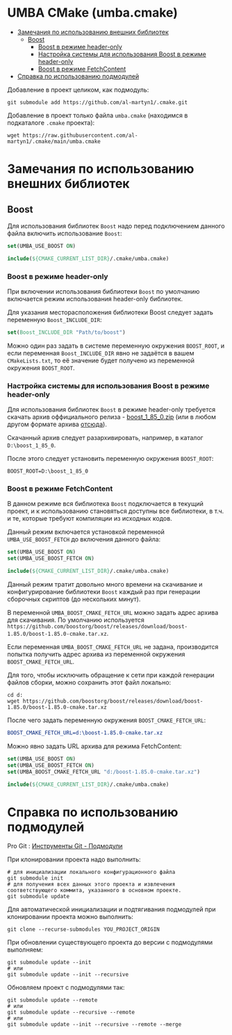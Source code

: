 # UMBA CMake (umba.cmake)

  - [Замечания по использованию внешних библиотек](#user-content-замечания-по-использованию-внешних-библиотек)
    - [Boost](#user-content-boost)
      - [Boost в режиме header-only](#user-content-boost-в-режиме-header-only)
      - [Настройка системы для использования Boost в режиме header-only](#user-content-настройка-системы-для-использования-boost-в-режиме-header-only)
      - [Boost в режиме FetchContent](#user-content-boost-в-режиме-fetchcontent)
  - [Справка по использованию подмодулей](#user-content-справка-по-использованию-подмодулей)


Добавление в проект целиком, как подмодуль:
```
git submodule add https://github.com/al-martyn1/.cmake.git
```

Добавление в проект только файла `umba.cmake` (находимся в подкаталоге `.cmake` проекта):
```
wget https://raw.githubusercontent.com/al-martyn1/.cmake/main/umba.cmake
```


# Замечания по использованию внешних библиотек

## Boost

Для использования библиотек `Boost` надо перед подключением данного файла включить использование `Boost`:

```cmake
set(UMBA_USE_BOOST ON)

include(${CMAKE_CURRENT_LIST_DIR}/.cmake/umba.cmake)

```

### Boost в режиме header-only

При включении использования библиотеки `Boost` по умолчанию включается режим
использования header-only библиотек.

Для указания месторасположения библиотеки Boost следует задать переменную `Boost_INCLUDE_DIR`:
```cmake
set(Boost_INCLUDE_DIR "Path/to/boost")
```

Можно один раз задать в системе переменную окружения `BOOST_ROOT`, и если 
переменная `Boost_INCLUDE_DIR` явно не задаётся в вашем `CMakeLists.txt`, то её значение будет получено из
переменной окружения `BOOST_ROOT`.


### Настройка системы для использования Boost в режиме header-only

Для использования библиотек `Boost` в режиме header-only требуется скачать 
архив оффициального релиза - [boost_1_85_0.zip](https://archives.boost.io/release/1.85.0/source/boost_1_85_0.zip)
(или в любом другом формате архива [отсюда](https://www.boost.org/users/history/version_1_85_0.html)).

Скачанный архив следует разархивировать, например, в каталог `D:\boost_1_85_0`.

После этого следует установить переменную окружения `BOOST_ROOT`:
```
BOOST_ROOT=D:\boost_1_85_0
```

### Boost в режиме FetchContent

В данном режиме вся библиотека `Boost` подключается в текущий проект, 
и к использованию становяться доступны все библиотеки, в т.ч. и те, которые требуют компиляции
из исходных кодов.

Данный режим включается установкой переменной `UMBA_USE_BOOST_FETCH` до включения данного файла:
```cmake
set(UMBA_USE_BOOST ON)
set(UMBA_USE_BOOST_FETCH ON)

include(${CMAKE_CURRENT_LIST_DIR}/.cmake/umba.cmake)
```

Данный режим тратит довольно много времени на скачивание и конфигурирование библиотеки `Boost` каждый раз
при генерации сборочных скриптов (до нескольких минут).

В переменной `UMBA_BOOST_CMAKE_FETCH_URL` можно задать адрес архива для скачивания.
По умолчанию используется `https://github.com/boostorg/boost/releases/download/boost-1.85.0/boost-1.85.0-cmake.tar.xz`.

Если переменная `UMBA_BOOST_CMAKE_FETCH_URL` не задана, производится попытка получить адрес архива из
переменной окружения `BOOST_CMAKE_FETCH_URL`.

Для того, чтобы исключить обращение к сети при каждой генерации файлов сборки, можно сохранить этот файл локально:
```
cd d:
wget https://github.com/boostorg/boost/releases/download/boost-1.85.0/boost-1.85.0-cmake.tar.xz
```

После чего задать переменную окружения `BOOST_CMAKE_FETCH_URL`:
```cmake
BOOST_CMAKE_FETCH_URL=d:\boost-1.85.0-cmake.tar.xz
```

Можно явно задать URL архива для режима FetchContent:
```cmake
set(UMBA_USE_BOOST ON)
set(UMBA_USE_BOOST_FETCH ON)
set(UMBA_BOOST_CMAKE_FETCH_URL "d:/boost-1.85.0-cmake.tar.xz")

include(${CMAKE_CURRENT_LIST_DIR}/.cmake/umba.cmake)
```




# Справка по использованию подмодулей

Pro Git : [Инструменты Git - Подмодули](https://git-scm.com/book/ru/v2/%D0%98%D0%BD%D1%81%D1%82%D1%80%D1%83%D0%BC%D0%B5%D0%BD%D1%82%D1%8B-Git-%D0%9F%D0%BE%D0%B4%D0%BC%D0%BE%D0%B4%D1%83%D0%BB%D0%B8)


При клонировании проекта надо выполнить:
```
# для инициализации локального конфигурационного файла
git submodule init
# для получения всех данных этого проекта и извлечения соответствующего коммита, указанного в основном проекте.
git submodule update 
```

Для автоматической инициализации и подтягивания подмодулей при клонировании проекта можно выполнить:
```
git clone --recurse-submodules YOU_PROJECT_ORIGIN
```

При обновлении существующего проекта до версии с подмодулями выполняем:
```
git submodule update --init
# или
git submodule update --init --recursive
```

Обновляем проект с подмодулями так:
```
git submodule update --remote
# или
git submodule update --recursive --remote
# или
git submodule update --init --recursive --remote --merge
```



